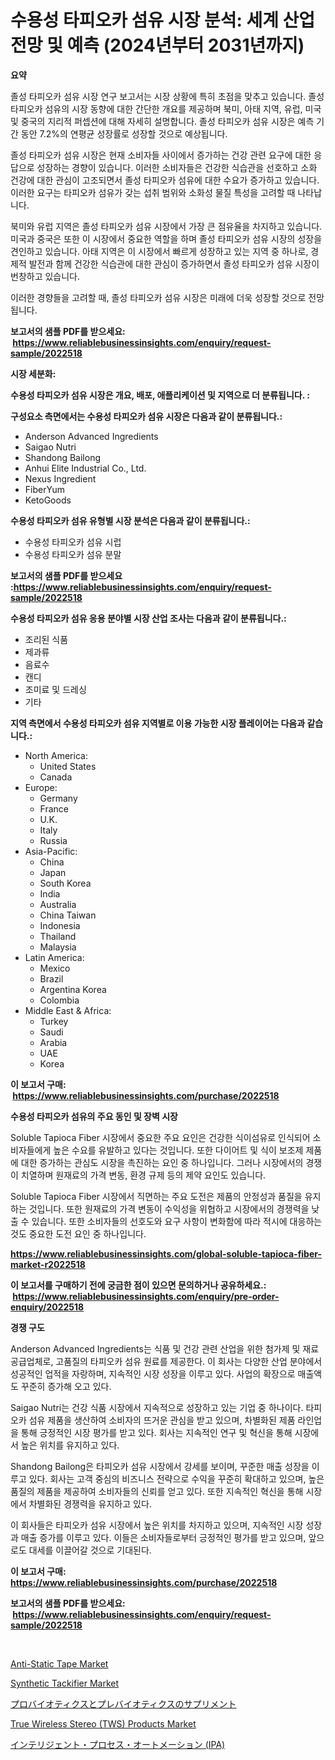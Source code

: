 <p><h1>수용성 타피오카 섬유 시장 분석: 세계 산업 전망 및 예측 (2024년부터 2031년까지)</h1></p><p><strong>요약</strong></p>
<p><p>졸성 타피오카 섬유 시장 연구 보고서는 시장 상황에 특히 초점을 맞추고 있습니다. 졸성 타피오카 섬유의 시장 동향에 대한 간단한 개요를 제공하며 북미, 아태 지역, 유럽, 미국 및 중국의 지리적 퍼셉션에 대해 자세히 설명합니다. 졸성 타피오카 섬유 시장은 예측 기간 동안 7.2%의 연평균 성장률로 성장할 것으로 예상됩니다.</p><p>졸성 타피오카 섬유 시장은 현재 소비자들 사이에서 증가하는 건강 관련 요구에 대한 응답으로 성장하는 경향이 있습니다. 이러한 소비자들은 건강한 식습관을 선호하고 소화 건강에 대한 관심이 고조되면서 졸성 타피오카 섬유에 대한 수요가 증가하고 있습니다. 이러한 요구는 타피오카 섬유가 갖는 섭취 범위와 소화성 물질 특성을 고려할 때 나타납니다.</p><p>북미와 유럽 지역은 졸성 타피오카 섬유 시장에서 가장 큰 점유율을 차지하고 있습니다. 미국과 중국은 또한 이 시장에서 중요한 역할을 하며 졸성 타피오카 섬유 시장의 성장을 견인하고 있습니다. 아태 지역은 이 시장에서 빠르게 성장하고 있는 지역 중 하나로, 경제적 발전과 함께 건강한 식습관에 대한 관심이 증가하면서 졸성 타피오카 섬유 시장이 번창하고 있습니다.</p><p>이러한 경향들을 고려할 때, 졸성 타피오카 섬유 시장은 미래에 더욱 성장할 것으로 전망됩니다.</p></p>
<p><strong>보고서의 샘플 PDF를 받으세요: &nbsp;<a href="https://www.reliablebusinessinsights.com/enquiry/request-sample/2022518">https://www.reliablebusinessinsights.com/enquiry/request-sample/2022518</a></strong></p>
<p><strong>시장 세분화:</strong></p>
<p><strong> 수용성 타피오카 섬유 시장은 개요, 배포, 애플리케이션 및 지역으로 더 분류됩니다. :</strong></p>
<p><strong>구성요소 측면에서는 수용성 타피오카 섬유 시장은 다음과 같이 분류됩니다.:</strong></p>
<p><ul><li>Anderson Advanced Ingredients</li><li>Saigao Nutri</li><li>Shandong Bailong</li><li>Anhui Elite Industrial Co., Ltd.</li><li>Nexus Ingredient</li><li>FiberYum</li><li>KetoGoods</li></ul></p>
<p><strong> 수용성 타피오카 섬유 유형별 시장 분석은 다음과 같이 분류됩니다.:</strong></p>
<p><ul><li>수용성 타피오카 섬유 시럽</li><li>수용성 타피오카 섬유 분말</li></ul></p>
<p><strong>보고서의 샘플 PDF를 받으세요 :<a href="https://www.reliablebusinessinsights.com/enquiry/request-sample/2022518">https://www.reliablebusinessinsights.com/enquiry/request-sample/2022518</a></strong></p>
<p><strong> 수용성 타피오카 섬유 응용 분야별 시장 산업 조사는 다음과 같이 분류됩니다.:</strong></p>
<p><ul><li>조리된 식품</li><li>제과류</li><li>음료수</li><li>캔디</li><li>조미료 및 드레싱</li><li>기타</li></ul></p>
<p><strong>지역 측면에서 수용성 타피오카 섬유 지역별로 이용 가능한 시장 플레이어는 다음과 같습니다.:</strong></p>
<p><ul>
    <li>
        North America:
        <ul>
            <li>United States</li>
            <li>Canada</li>
        </ul>
    </li>
    <li>
        Europe:
        <ul>
            <li>Germany</li>
            <li>France</li>
            <li>U.K.</li>
            <li>Italy</li>
            <li>Russia</li>
        </ul>
    </li>
    <li>
        Asia-Pacific:
        <ul>
            <li>China</li>
            <li>Japan</li>
            <li>South Korea</li>
            <li>India</li>
            <li>Australia</li>
            <li>China Taiwan</li>
            <li>Indonesia</li>
            <li>Thailand</li>
            <li>Malaysia</li>
        </ul>
    </li>
    <li>
        Latin America:
        <ul>
            <li>Mexico</li>
            <li>Brazil</li>
            <li>Argentina Korea</li>
            <li>Colombia</li>
        </ul>
    </li>
    <li>
        Middle East & Africa:
        <ul>
            <li>Turkey</li>
            <li>Saudi</li>
            <li>Arabia</li>
            <li>UAE</li>
            <li>Korea</li>
        </ul>
    </li>
    </ul></p>
<p><strong>이 보고서 구매: &nbsp;<a href="https://www.reliablebusinessinsights.com/purchase/2022518">https://www.reliablebusinessinsights.com/purchase/2022518</a></strong></p>
<p><strong>수용성 타피오카 섬유의 주요 동인 및 장벽 시장</strong></p>
<p><p>Soluble Tapioca Fiber 시장에서 중요한 주요 요인은 건강한 식이섬유로 인식되어 소비자들에게 높은 수요를 유발하고 있다는 것입니다. 또한 다이어트 및 식이 보조제 제품에 대한 증가하는 관심도 시장을 촉진하는 요인 중 하나입니다. 그러나 시장에서의 경쟁이 치열하며 원재료의 가격 변동, 환경 규제 등의 제약 요인도 있습니다.</p><p>Soluble Tapioca Fiber 시장에서 직면하는 주요 도전은 제품의 안정성과 품질을 유지하는 것입니다. 또한 원재료의 가격 변동이 수익성을 위협하고 시장에서의 경쟁력을 낮출 수 있습니다. 또한 소비자들의 선호도와 요구 사항이 변화함에 따라 적시에 대응하는 것도 중요한 도전 요인 중 하나입니다.</p></p>
<p><strong><a href="https://www.reliablebusinessinsights.com/global-soluble-tapioca-fiber-market-r2022518">https://www.reliablebusinessinsights.com/global-soluble-tapioca-fiber-market-r2022518</a></strong></p>
<p><strong>이 보고서를 구매하기 전에 궁금한 점이 있으면 문의하거나 공유하세요.: &nbsp;<a href="https://www.reliablebusinessinsights.com/enquiry/pre-order-enquiry/2022518">https://www.reliablebusinessinsights.com/enquiry/pre-order-enquiry/2022518</a></strong></p>
<p><strong>경쟁 구도</strong></p>
<p><p>Anderson Advanced Ingredients는 식품 및 건강 관련 산업을 위한 첨가제 및 재료 공급업체로, 고품질의 타피오카 섬유 원료를 제공한다. 이 회사는 다양한 산업 분야에서 성공적인 업적을 자랑하며, 지속적인 시장 성장을 이루고 있다. 사업의 확장으로 매출액도 꾸준히 증가해 오고 있다.</p><p>Saigao Nutri는 건강 식품 시장에서 지속적으로 성장하고 있는 기업 중 하나이다. 타피오카 섬유 제품을 생산하여 소비자의 뜨거운 관심을 받고 있으며, 차별화된 제품 라인업을 통해 긍정적인 시장 평가를 받고 있다. 회사는 지속적인 연구 및 혁신을 통해 시장에서 높은 위치를 유지하고 있다.</p><p>Shandong Bailong은 타피오카 섬유 시장에서 강세를 보이며, 꾸준한 매출 성장을 이루고 있다. 회사는 고객 중심의 비즈니스 전략으로 수익을 꾸준히 확대하고 있으며, 높은 품질의 제품을 제공하여 소비자들의 신뢰를 얻고 있다. 또한 지속적인 혁신을 통해 시장에서 차별화된 경쟁력을 유지하고 있다.</p><p>이 회사들은 타피오카 섬유 시장에서 높은 위치를 차지하고 있으며, 지속적인 시장 성장과 매출 증가를 이루고 있다. 이들은 소비자들로부터 긍정적인 평가를 받고 있으며, 앞으로도 대세를 이끌어갈 것으로 기대된다.</p></p>
<p><strong>이 보고서 구매: &nbsp; <a href="https://www.reliablebusinessinsights.com/purchase/2022518">https://www.reliablebusinessinsights.com/purchase/2022518</a></strong></p>
<p><strong>보고서의 샘플 PDF를 받으세요: &nbsp;<a href="https://www.reliablebusinessinsights.com/enquiry/request-sample/2022518">https://www.reliablebusinessinsights.com/enquiry/request-sample/2022518</a></strong><strong></strong></p>
<p>&nbsp;</p>
<p><p><a href="https://github.com/markusgodoy/Market-Research-Report-List-3/blob/main/anti-static-tape-market.md">Anti-Static Tape Market</a></p><p><a href="https://github.com/arionmp/Market-Research-Report-List-3/blob/main/synthetic-tackifier-market.md">Synthetic Tackifier Market</a></p><p><a href="https://medium.com/@reyeshowell655/%E3%83%97%E3%83%AD%E3%83%90%E3%82%A4%E3%82%AA%E3%83%86%E3%82%A3%E3%82%AF%E3%82%B9%E3%81%8A%E3%82%88%E3%81%B3%E3%83%97%E3%83%AC%E3%83%90%E3%82%A4%E3%82%AA%E3%83%86%E3%82%A3%E3%82%AF%E3%82%B9%E3%82%B5%E3%83%97%E3%83%AA%E3%83%A1%E3%83%B3%E3%83%88%E5%B8%82%E5%A0%B4%E8%AA%BF%E6%9F%BB%E3%83%AC%E3%83%9D%E3%83%BC%E3%83%88-%E3%81%9D%E3%81%AE%E6%AD%B4%E5%8F%B2%E3%81%A82031%E5%B9%B4%E3%81%BE%E3%81%A7%E3%81%AE%E4%BA%88%E6%B8%AC-9e0627767a60">プロバイオティクスとプレバイオティクスのサプリメント</a></p><p><a href="https://issuu.com/reportprime-2/docs/true-wireless-stereo-tws-products-market-size-2030">True Wireless Stereo (TWS) Products Market</a></p><p><a href="https://github.com/GiovaniLeannon/Market-Research-Report-List-1/blob/main/310935984091.md">インテリジェント・プロセス・オートメーション (IPA)</a></p></p>